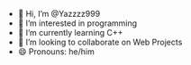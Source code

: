 - 👋 Hi, I’m @Yazzzz999
- 👀 I’m interested in programming
- 🌱 I’m currently learning C++
- 💞️ I’m looking to collaborate on Web Projects
- 😄 Pronouns: he/him

<!---
Yazzzz999/Yazzzz999 is a ✨ special ✨ repository because its `README.md` (this file) appears on your GitHub profile.
You can click the Preview link to take a look at your changes.
--->
